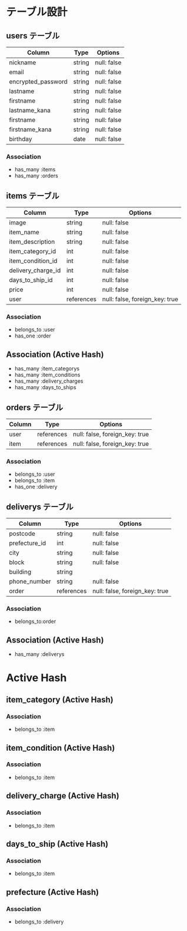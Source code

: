 # テーブル設計

## users テーブル

| Column             | Type   | Options     |
| ------------------ | ------ | ----------- |
| nickname           | string | null: false |
| email              | string | null: false |
| encrypted_password | string | null: false |
| lastname           | string | null: false |
| firstname          | string | null: false |
| lastname_kana      | string | null: false |
| firstname          | string | null: false |
| firstname_kana     | string | null: false |
| birthday           | date   | null: false |

### Association
- has_many :items
- has_many :orders


## items テーブル

| Column                | Type       | Options                        |
| --------------------- | ---------- | ------------------------------ |
| image                 | string     | null: false                    |
| item_name             | string     | null: false                    |
| item_description      | string     | null: false                    |
| item_category_id      | int        | null: false                    |
| item_condition_id     | int        | null: false                    |
| delivery_charge_id    | int        | null: false                    |
| days_to_ship_id       | int        | null: false                    |
| price                 | int        | null: false                    |
| user                  | references | null: false, foreign_key: true |

### Association
- belongs_to :user
- has_one    :order
## Association (Active Hash)
- has_many :item_categorys
- has_many :item_conditions
- has_many :delivery_charges
- has_many :days_to_ships

## orders テーブル

| Column             | Type       | Options                        |
| ------------------ | ---------- | ------------------------------ |
| user               | references | null: false, foreign_key: true |
| item               | references | null: false, foreign_key: true |

### Association
- belongs_to :user
- belongs_to :item
- has_one    :delivery

## deliverys テーブル

| Column             | Type       | Options                        |
| ------------------ | ---------- | ------------------------------ |
| postcode           | string     | null: false                    |
| prefecture_id      | int        | null: false                    |
| city               | string     | null: false                    |
| block              | string     | null: false                    |
| building           | string     |                                |
| phone_number       | string     | null: false                    |
| order              | references | null: false, foreign_key: true |

### Association
- belongs_to:order
## Association (Active Hash)
- has_many :deliverys


# Active Hash

## item_category (Active Hash)
### Association
- belongs_to :item

## item_condition (Active Hash)
### Association
- belongs_to :item

## delivery_charge (Active Hash)
### Association
- belongs_to :item

## days_to_ship (Active Hash)
### Association
- belongs_to :item

## prefecture (Active Hash)
### Association
- belongs_to :delivery

